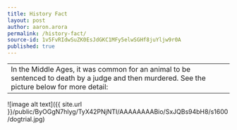 ```yaml
---
title: History Fact
layout: post
author: aaron.arora
permalink: /history-fact/
source-id: 1v5FvRIdwSuZK0EsJdGKC1MFy5elwSGHf8juYljw9r0A
published: true
---
```

<table>
  <tr>
    <td>In the Middle Ages, it was common for an animal to be sentenced to death by a judge and then murdered. See the picture below for more detail:</td>
  </tr>
</table>


![image alt text]({{ site.url }}/public/ByOGgN7hlyg/TyX42PNjNTI/AAAAAAAABio/SxJQBs94bH8/s1600/dogtrial.jpg)

